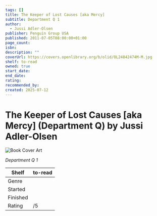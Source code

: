 ```yaml
---
tags: []
title: The Keeper of Lost Causes [aka Mercy]
subtitle: Department Q 1
author:
  - Jussi Adler-Olsen
publisher: Penguin Group USA
published: 2011-07-05T08:00:00+01:00
page_count:
isbn:
description: ""
coverUrl: https://covers.openlibrary.org/b/olid/OL24842474M-M.jpg
shelf: to-read
owned: true
start_date:
end_date:
rating:
recommended_by:
created: 2025-07-12
---
```


# The Keeper of Lost Causes [aka Mercy] (Department Q) by Jussi Adler-Olsen

![Book Cover Art](https://covers.openlibrary.org/b/olid/OL24842474M-M.jpg)

_Department Q 1_

| Shelf | to-read |
| --- | --- |
| Genre |  |
| Started |  |
| Finished |  |
| Rating | /5 |

